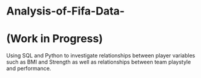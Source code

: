 # Analysis-of-Fifa-Data-
# (Work in Progress)

Using SQL and Python to investigate relationships between player variables such as BMI and Strength as well as relationships between team playstyle and performance. 
